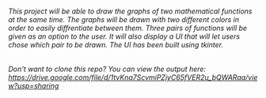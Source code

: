 ###### This project will be able to draw the graphs of two mathematical functions at the same time. The graphs will be drawn with two different colors in order to easily diffrentiate between them. Three pairs of functions will be given as an option to the user. It will also display a UI that will let users chose which pair to be drawn. The UI has been built using tkinter.   
###### Don't want to clone this repo? You can view the output here: https://drive.google.com/file/d/1tvKna7ScvmiPZjyC65fVER2u_bQWARaq/view?usp=sharing